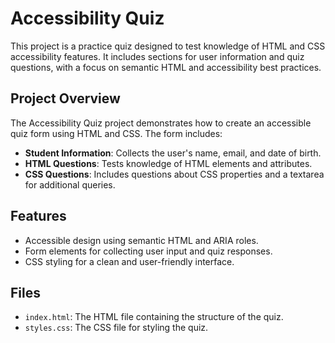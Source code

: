 # Accessibility Quiz

This project is a practice quiz designed to test knowledge of HTML and CSS accessibility features. It includes sections for user information and quiz questions, with a focus on semantic HTML and accessibility best practices.

## Project Overview

The Accessibility Quiz project demonstrates how to create an accessible quiz form using HTML and CSS. The form includes:
- **Student Information**: Collects the user's name, email, and date of birth.
- **HTML Questions**: Tests knowledge of HTML elements and attributes.
- **CSS Questions**: Includes questions about CSS properties and a textarea for additional queries.

## Features

- Accessible design using semantic HTML and ARIA roles.
- Form elements for collecting user input and quiz responses.
- CSS styling for a clean and user-friendly interface.

## Files

- `index.html`: The HTML file containing the structure of the quiz.
- `styles.css`: The CSS file for styling the quiz.
